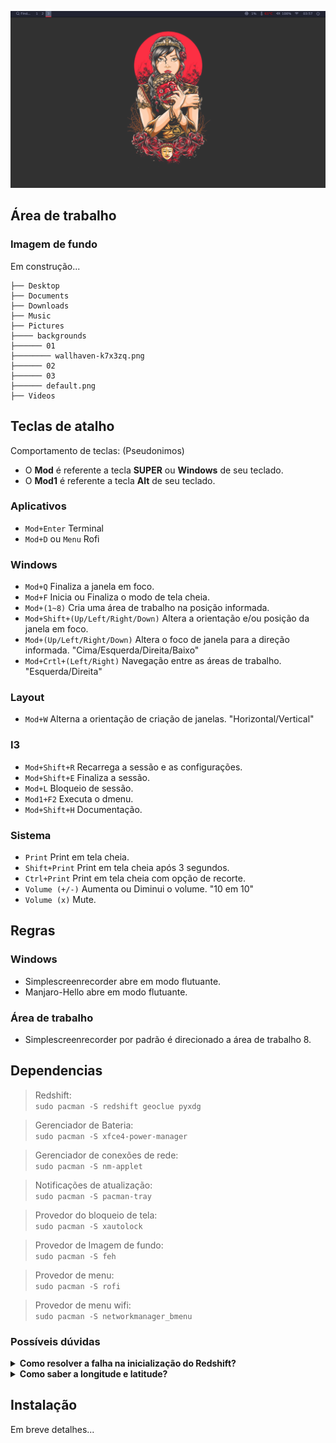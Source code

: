 ![Image](./demo.png?raw=true)

## Área de trabalho
### Imagem de fundo
Em construção...
```
├── Desktop
├── Documents
├── Downloads
├── Music
├── Pictures
├──── backgrounds
├────── 01
├──────── wallhaven-k7x3zq.png
├────── 02
├────── 03
├────── default.png
├── Videos
```

## Teclas de atalho
Comportamento de teclas: (Pseudonimos)
- O **Mod** é referente a tecla **SUPER** ou **Windows** de seu teclado.
- O **Mod1** é referente a tecla **Alt** de seu teclado.

### Aplicativos
- `Mod+Enter` Terminal
- `Mod+D` ou `Menu` Rofi

### Windows
- `Mod+Q` Finaliza a janela em foco.
- `Mod+F` Inicia ou Finaliza o modo de tela cheia.
- `Mod+(1~8)` Cria uma área de trabalho na posição informada.
- `Mod+Shift+(Up/Left/Right/Down)` Altera a orientação e/ou posição da janela em foco.
- `Mod+(Up/Left/Right/Down)` Altera o foco de janela para a direção informada. "Cima/Esquerda/Direita/Baixo"
- `Mod+Crtl+(Left/Right)` Navegação entre as áreas de trabalho. "Esquerda/Direita"

### Layout
- `Mod+W` Alterna a orientação de criação de janelas. "Horizontal/Vertical"

### I3
- `Mod+Shift+R` Recarrega a sessão e as configurações.
- `Mod+Shift+E` Finaliza a sessão.
- `Mod+L` Bloqueio de sessão.
- `Mod1+F2` Executa o dmenu.
- `Mod+Shift+H` Documentação.

### Sistema
- `Print` Print em tela cheia.
- `Shift+Print` Print em tela cheia após 3 segundos.
- `Ctrl+Print` Print em tela cheia com opção de recorte.
- `Volume (+/-)` Aumenta ou Diminui o volume. "10 em 10"
- `Volume (x)` Mute.

## Regras
### Windows
- Simplescreenrecorder abre em modo flutuante.
- Manjaro-Hello abre em modo flutuante.

### Área de trabalho
- Simplescreenrecorder por padrão é direcionado a área de trabalho 8.

## Dependencias
> Redshift: <br>
> `sudo pacman -S redshift geoclue pyxdg` <br>

> Gerenciador de Bateria: <br>
> `sudo pacman -S xfce4-power-manager` <br>

> Gerenciador de conexões de rede: <br>
> `sudo pacman -S nm-applet` <br>

> Notificações de atualização: <br>
> `sudo pacman -S pacman-tray` <br>

> Provedor do bloqueio de tela: <br>
> `sudo pacman -S xautolock` <br>

> Provedor de Imagem de fundo: <br>
> `sudo pacman -S feh` <br>

> Provedor de menu: <br>
> `sudo pacman -S rofi` <br>

> Provedor de menu wifi: <br>
> `sudo pacman -S networkmanager_bmenu`

### Possíveis dúvidas
<details>
  <summary>
    <strong>Como resolver a falha na inicialização do Redshift?</strong>
  </summary>
  <p>Você pode optar pelas configurações manuais através do arquivo <strong>redshift.conf</strong> que deverá ser criado em <code>~/.config/</code> contendo as seguintes informações:</p>

  <blockquote>
  [redshift] <br>
  location-provider=manual <br>
  [manual] <br>
  lat=32.7 <br>
  lon=-117.2 <br>
  </blockquote>
</details>

<details>
  <summary>
    <strong>Como saber a longitude e latitude?</strong>
  </summary>
  <p>É possível obter esses dados através da página <a href="https://www.latlong.net/" target="_blank">latlong</a></p>
</details>

## Instalação
Em breve detalhes...

